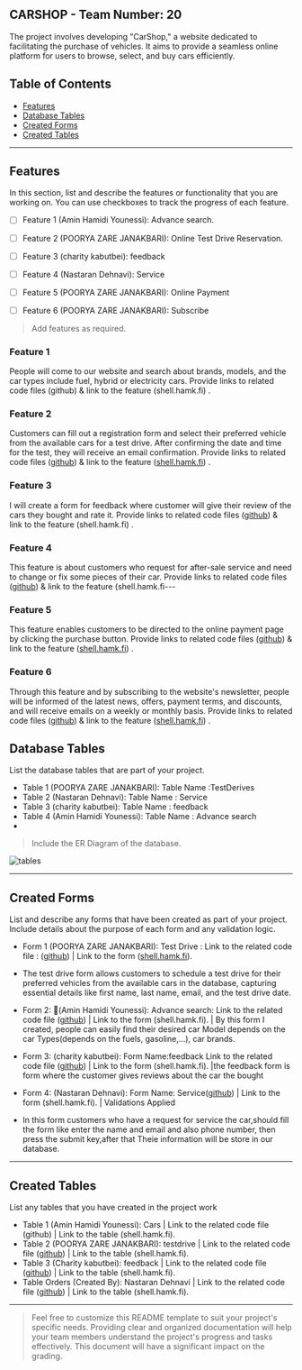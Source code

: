 
## CARSHOP - Team Number: 20

The project involves developing "CarShop," a website dedicated to facilitating the purchase of vehicles.
It aims to provide a seamless online platform for users to browse, select, and buy cars efficiently.

## Table of Contents
- [Features](#features)
- [Database Tables](#database-tables)
- [Created Forms](#created-forms)
- [Created Tables](#created-tables)

---

## Features

In this section, list and describe the features or functionality that you are working on. You can use checkboxes to track the progress of each feature.

- [ ] Feature 1 (Amin Hamidi Younessi): Advance search. 
- [ ] Feature 2 (POORYA ZARE JANAKBARI): Online Test Drive Reservation.
- [ ] Feature 3 (charity kabutbei): feedback
- [ ] Feature 4 (Nastaran Dehnavi): Service
- [ ] Feature 5 (POORYA ZARE JANAKBARI): Online Payment
- [ ] Feature 6 (POORYA ZARE JANAKBARI): Subscribe



> Add features as required. 

### Feature 1

People will come to our website and search about brands, models, and the car types include fuel, hybrid or electricity cars. Provide links to related code files (github) & link to the feature (shell.hamk.fi) .

### Feature 2

Customers can fill out a registration form and select their preferred vehicle from the available cars for a test drive. After confirming the date and time for the test, they will receive an email confirmation. Provide links to related code files ([github](https://github.com/POORY-AZARE/php.teamwork/blob/main/testdrive.php)) & link to the feature ([shell.hamk.fi](http://shell.hamk.fi/~poorya23000/php.teamwork/testdrive.php)) .

### Feature 3

I will create a form for feedback where customer will give their review of the cars they bought and rate it. Provide links to related code files ([github](https://github.com/POORY-AZARE/php.teamwork/blob/main/feedback.php)) & link to the feature (shell.hamk.fi) .

### Feature 4
This feature is about  customers who request for after-sale service and need to change or fix some pieces of their car. Provide links to related code files ([github](https://github.com/POORY-AZARE/php.teamwork/blob/main/service.php)) & link to the feature (shell.hamk.fi---

### Feature 5
This feature enables customers to be directed to the online payment page by clicking the purchase button.  Provide links to related code files ([github](https://github.com/POORY-AZARE/php.teamwork/blob/main/index.php)) & link to the feature ([shell.hamk.fi](http://shell.hamk.fi/~poorya23000/php.teamwork/index.php)) .

### Feature 6
Through this feature and by subscribing to the website's newsletter, people will be informed of the latest news, offers, payment terms, and discounts, and will receive emails on a weekly or monthly basis.  Provide links to related code files ([github](https://github.com/POORY-AZARE/php.teamwork/blob/main/index.php)) & link to the feature ([shell.hamk.fi](http://shell.hamk.fi/~poorya23000/php.teamwork/index.php](http://shell.hamk.fi/~poorya23000/php.teamwork/subscribe.php))) .


## Database Tables

List the database tables that are part of your project. 

- Table 1 (POORYA ZARE JANAKBARI): Table Name :TestDerives
- Table 2 (Nastaran Dehnavi): Table Name : Service
- Table 3 (charity kabutbei): Table Name : feedback
- Table 4 (Amin Hamidi Younessi): Table Name : Advance search
- 
> Include the ER Diagram of the database.

![tables](https://github.com/POORY-AZARE/php.teamwork/assets/142793636/8fb084bd-2d31-4bd1-a1d2-444cc522e4e2)



---

## Created Forms

List and describe any forms that have been created as part of your project. Include details about the purpose of each form and any validation logic.

- Form 1 (POORYA ZARE JANAKBARI): Test Drive : Link to the related code file : ([github](https://github.com/POORY-AZARE/php.teamwork/blob/main/testdrive.php)) | Link to the form ([shell.hamk.fi](http://shell.hamk.fi/~poorya23000/php.teamwork/testdrive.php)). 
- The test drive form allows customers to schedule a test drive for their preferred vehicles from the available cars in the database, capturing essential details like first name, last name, email, and the test drive date.
  
- Form 2: (َAmin Hamidi Younessi): Advance search: Link to the related code file ([github](https://github.com/POORY-AZARE/php.teamwork/blob/main/serch.php)) | Link to the form (shell.hamk.fi).  | By this form I created, people can easily find their desired car Model depends on the car Types(depends on the fuels, gasoline,...), car brands.
  
- Form 3: (charity kabutbei): Form Name:feedback Link to the related code file ([github](https://github.com/POORY-AZARE/php.teamwork/blob/main/feedback.php)) | Link to the form (shell.hamk.fi).  |the feedback form is form where the customer gives reviews about the car the bought 

-  Form 4: (Nastaran Dehnavi): Form Name: Service([github](https://github.com/POORY-AZARE/php.teamwork/blob/main/service.php)) | Link to the form (shell.hamk.fi).  | Validations Applied
- In this form customers who have a request for service the car,should fill the form like enter the name and email and also phone number, then press the submit key,after that Theie information will 
  be store in our database. 


---

## Created Tables

List any tables that you have created in the project work

- Table 1 (Amin Hamidi Younessi): Cars | Link to the related code file (github) | Link to the table (shell.hamk.fi).
- Table 2 (POORYA ZARE JANAKBARI): testdrive | Link to the related code file ([github](https://github.com/POORY-AZARE/php.teamwork/blob/main/database.md)) | Link to the table (shell.hamk.fi).
- Table 3 (Charity kabutbei): feedback | Link to the related code file ([github](https://github.com/POORY-AZARE/php.teamwork/blob/main/pz.php)) | Link to the table (shell.hamk.fi).
- Table Orders (Created By): Nastaran Dehnavi | Link to the related code file ([github](https://github.com/POORY-AZARE/php.teamwork/blob/main/database.md)) | Link to the table (shell.hamk.fi).

---



> Feel free to customize this README template to suit your project's specific needs. Providing clear and organized documentation will help your team members understand the project's progress and tasks effectively. This document will have a significant impact on the grading. 
